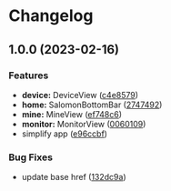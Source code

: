 # Changelog

## 1.0.0 (2023-02-16)

### Features

- **device:** DeviceView ([c4e8579](https://github.com/CCXXXI/ecg_monitor/commit/c4e8579f649043f294958d7d4f220c9b731ff97b))
- **home:** SalomonBottomBar ([2747492](https://github.com/CCXXXI/ecg_monitor/commit/2747492ccf48dec88d821abadbd71cd0098579f5))
- **mine:** MineView ([ef748c6](https://github.com/CCXXXI/ecg_monitor/commit/ef748c62fe678de0dc35fb31e4f13e6aedb46da3))
- **monitor:** MonitorView ([0060109](https://github.com/CCXXXI/ecg_monitor/commit/0060109060de59a60a4b029e5198a81e5b02ff38))
- simplify app ([e96ccbf](https://github.com/CCXXXI/ecg_monitor/commit/e96ccbf000cbdfa2afe99f7c786a3b38853e6953))

### Bug Fixes

- update base href ([132dc9a](https://github.com/CCXXXI/ecg_monitor/commit/132dc9ad4ad03be09bffb6a7a5d44e075470436b))
